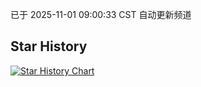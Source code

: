 已于 2025-11-01 09:00:33 CST 自动更新频道
## Star History
<a href='https://star-history.com/#skddyj/iptv&Date'>
<picture>
<source media='(prefers-color-scheme: dark)' srcset='https://api.star-history.com/svg?repos=skddyj/iptv&type=Date&theme=dark' />
<source media='(prefers-color-scheme: light)' srcset='https://api.star-history.com/svg?repos=skddyj/iptv&type=Date' />
<img alt='Star History Chart' src='https://api.star-history.com/svg?repos=skddyj/iptv&type=Date' />
</picture>
</a>
